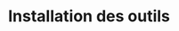 ---
layout : partie
title : Installation des outils
slug : installation-outils
description : "Apprendre comment télécharger, installer et démarrer l'utilisation des outils que nous allons utiliser pendant notre formation"
image : 
in_book: true
order : 2
---